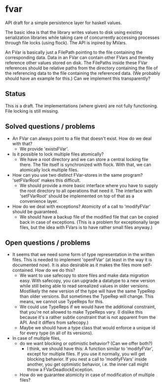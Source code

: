 fvar
====

API draft for a simple persistence layer for haskell values.

The basic idea is that the library writes values to disk using existing serialization libraries 
while taking care of concurrently accessing processes through file locks (using flock). 
The API is inpired by MVars.

An FVar is basically just a FilePath pointing to the file containing the corresponding data.
Data in an FVar can contain other FVars and thereby reference other values stored on disk.
The FilePaths inside these FVar references should be relative paths from the directory containing
the file of the referencing data to the file containing the referenced data. (We probably should
have an example for this.) Can we implement this transparently?

Status
------

This is a draft. The implementations (where given) are not fully functioning. File locking is still missing.

Solved questions / problems
---------------------------

  - An FVar can always point to a file that doesn't exist. How do we deal with that?
    - We provide 'existsFVar'.
  - Is it possible to lock multiple files atomically?
    - We have a root directory and we can store a central locking file there. The file itself is synchronized with flock. With that, we can atomically lock multiple files.
  - How can you use two distinct FVar-stores in the same program? 'setFVarRoot' makes this difficult.
    - We should provide a more basic interface where you have to supply the root directory to all operations that need it. The interface with 'setFVarRoot' should be implemented on top of that as a convenience layer.
  - How do we deal with exceptions? Atomicity of a call to 'modifyFVar' should be guaranteed.
    - We should have a backup file of the modified file that can be copied back in case of exceptions. (This is a problem for exceptionally large files, but the idea with FVars is to have rather small files anyway.)

Open questions / problems
-------------------------

  - It seems that we need some form of type representation in the written files. This is needed to implement 'openFVar' (at least in the way it is documented now). It is also desirable as it makes the files more self-contained. How do we do this?
    - We want to use safecopy to store files and make data migration easy. With safecopy, you can upgrade a datatype to a new version while still being able to read serealized values in older versions. Mostlikely the new version of the type will have the same TypeRep than older versions. But sometimes the TypeRep will change. This means, we cannot use TypeReps for this.
    - We could use TypeReps if we would have the additional constraint, that you're not allowed to make TypeReps vary. (I dislike this because it's a rather subtle constraint that is not apparent from the API. And it differs from safecopy.)
    - Maybe we should have a type class that would enforce a unique id for every type (in all of its versions).
  - In case of multiple files, 
    - do we want blocking or optimistic behavior? (Can we offer both?)
      - I think, we should have this: A function similar to 'modifyFVar', except for multiple files. If you use it normally, you will get blocking behavior. If you nest a call to 'modifyFVars' inside another, you get optimistic behavior, i.e. the inner call might throw a FVarDeadlockException.
    - How do we guarantee atomicity in case of modification of multiple files?
